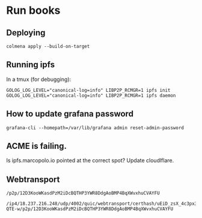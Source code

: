 # Run books

## Deploying
```
colmena apply --build-on-target
```


## Running ipfs

In a tmux (for debugging):

```
GOLOG_LOG_LEVEL="canonical-log=info" LIBP2P_RCMGR=1 ipfs init
GOLOG_LOG_LEVEL="canonical-log=info" LIBP2P_RCMGR=1 ipfs daemon
```


## How to update grafana password

```
grafana-cli --homepath=/var/lib/grafana admin reset-admin-password
```

## ACME is failing.

Is ipfs.marcopolo.io pointed at the correct spot? Update cloudlflare.

## Webtransport

```
/p2p/12D3KooWKasdPzM2iDcBQTHP3YWR8DdgAoBMP4BqXWvxhuCVAYFU

/ip4/18.237.216.248/udp/4002/quic/webtransport/certhash/uEiD_zsX_4c3px3fXGcR7l7Y1uuUVBNrzvDZ3Yo0gG7icvg/certhash/uEiDa3KMjw1j1X7eoyNBLODDh_4TEsKFNKTE7T2Ji-QTE-w/p2p/12D3KooWKasdPzM2iDcBQTHP3YWR8DdgAoBMP4BqXWvxhuCVAYFU

```